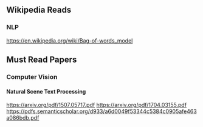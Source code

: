 ## Wikipedia Reads

### NLP
https://en.wikipedia.org/wiki/Bag-of-words_model

## Must Read Papers

### Computer Vision

#### Natural Scene Text Processing

https://arxiv.org/pdf/1507.05717.pdf
https://arxiv.org/pdf/1704.03155.pdf
https://pdfs.semanticscholar.org/d933/a6d0049f53344c5384c0905afe463a086bdb.pdf
